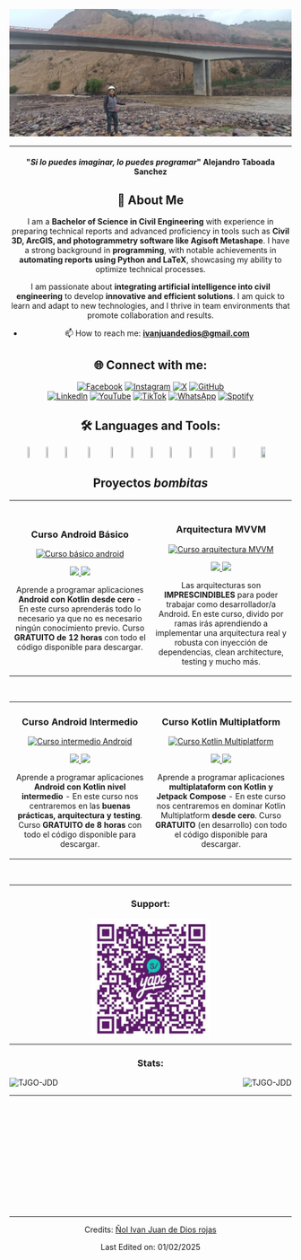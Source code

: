   ![Welcome to my profile](https://github.com/TJGO-JDD/TJGO-JDD.github.io/blob/main/assets/img/PROFILE_PHOTO.jpg)

<hr>
<!-- MAIN PHRASE SECTION -->
<span align="center">
  <span>
    <h4 align="center">"<em>Si lo puedes imaginar, lo puedes programar</em>"
      <span align="center">Alejandro Taboada Sanchez</span>
    </h4>
</span>

## 📌 About Me  
I am a **Bachelor of Science in Civil Engineering** with experience in preparing technical reports and advanced proficiency in tools such as **Civil 3D, ArcGIS, and photogrammetry software like Agisoft Metashape**. I have a strong background in **programming**, with notable achievements in **automating reports using Python and LaTeX**, showcasing my ability to optimize technical processes.

I am passionate about **integrating artificial intelligence into civil engineering** to develop **innovative and efficient solutions**. I am quick to learn and adapt to new technologies, and I thrive in team environments that promote collaboration and results.

- 📫 How to reach me: **ivanjuandedios@gmail.com**  



<!-- CONNECTION -->
## 🌐 Connect with me:

[![Facebook](https://img.shields.io/badge/Facebook--blue?logo=Facebook&logoColor=white)](https://www.facebook.com/nolivan.juandediosrojas/)
[![Instagram](https://img.shields.io/badge/Instagram--pink?logo=Instagram&logoColor=white)](https://www.instagram.com/ivan_jdd_tjgo/)
[![X](https://img.shields.io/badge/X--blue?logo=X&logoColor=white)](https://x.com/ivanjuandedios1)
[![GitHub](https://img.shields.io/badge/GitHub--black?logo=GitHub&logoColor=white)](https://github.com/TJGO-JDD)  
[![LinkedIn](https://img.shields.io/badge/LinkedIn--blue?logo=LinkedIn&logoColor=white)](https://www.linkedin.com/in/%C3%B1ol-ivan-juan-de-dios-rojas-600b36273/)
[![YouTube](https://img.shields.io/badge/YouTube--red?logo=YouTube&logoColor=white)](https://www.youtube.com/@TJGO-JDD)
[![TikTok](https://img.shields.io/badge/TikTok--black?logo=TikTok&logoColor=white)](https://www.tiktok.com/@ivanjddhood)
[![WhatsApp](https://img.shields.io/badge/WhatsApp--green?logo=whatsapp&logoColor=white)](https://wa.me/51917726087?text=Deseo%20informaci%C3%B3n%20sobre!%20....)
[![Spotify](https://img.shields.io/badge/Spotify--black?logo=Spotify&logoColor=white)](https://open.spotify.com/user/21crxkbqieguhc6ogdkcf4hey?si=nde5_d97ShukDvxHakioQQ)


## 🛠️ Languages and Tools:

<p align="center">
  <a href="https://jupyter.org/"><img src="https://raw.githubusercontent.com/TJGO-JDD/TJGO-JDD.github.io/main/assets/img/jupyter%20logo.png" width="5.6%" height="10%"></a>
  <a href="https://www.python.org/"><img src="https://raw.githubusercontent.com/TJGO-JDD/TJGO-JDD.github.io/main/assets/img/python%20logo.png" width="6%" height="10%"></a>
  <a href="https://code.visualstudio.com/"><img src="https://raw.githubusercontent.com/TJGO-JDD/TJGO-JDD.github.io/main/assets/img/vs%20code%20logo.png" width="6%" height="10%"></a>
  <a href="https://colab.research.google.com/"><img src="https://raw.githubusercontent.com/TJGO-JDD/TJGO-JDD.github.io/main/assets/img/colab%20logo.png" width="8.5%" height="10%"></a>
  <a href="https://www.anaconda.com/"><img src="https://raw.githubusercontent.com/TJGO-JDD/TJGO-JDD.github.io/main/assets/img/anaconda%20logo.png" width="6.4%" height="10%"></a>
  <a href="https://github.com/"><img src="https://raw.githubusercontent.com/TJGO-JDD/TJGO-JDD.github.io/main/assets/img/github%20logo.png" width="6.35%" height="10%"></a>
  <a href="https://www.csiamerica.com/products/etabs"><img src="https://raw.githubusercontent.com/TJGO-JDD/TJGO-JDD.github.io/main/assets/img/etabs%20logo.png" width="6%" height="10%"></a>
  <a href="https://www.csiamerica.com/products/sap2000"><img src="https://raw.githubusercontent.com/TJGO-JDD/TJGO-JDD.github.io/main/assets/img/sap2000%20logo.png" width="6%" height="10%"></a>
  <a href="https://www.csiamerica.com/products/safe"><img src="https://raw.githubusercontent.com/TJGO-JDD/TJGO-JDD.github.io/main/assets/img/safe%20logo.png" width="6%" height="10%"></a>
  <a href="https://www.autodesk.com/products/revit/overview"><img src="https://raw.githubusercontent.com/TJGO-JDD/TJGO-JDD.github.io/main/assets/img/revit%20logo.png" width="7.6%" height="10%"></a>
  <a href="https://www.autodesk.com/products/autocad/overview"><img src="https://github.com/TJGO-JDD/TJGO-JDD.github.io/blob/main/assets/img/autocad%20logo1.png" width="6.65%" height="10%"></a>
  <a href="https://www.latex-project.org/"><img src="https://raw.githubusercontent.com/TJGO-JDD/TJGO-JDD.github.io/main/assets/img/latex%20logo.png" width="12.5%" height="10%"></a>
</p>

## Proyectos *bombitas*
<table>
<tr>
<td width="50%">
<h3 align="center">Curso Android Básico</h3>
<div align="center">
<a href="https://github.com/ArisGuimera/Android-Expert" target="_blank"><img src="https://github.com/TJGO-JDD/TJGO-JDD.github.io/blob/main/assets/img/DE_1.png" width="400" alt="Curso básico android"></a>
<p>
<a href="https://github.com/ArisGuimera/Android-Expert" target="_blank">
<img src="https://img.shields.io/badge/CÓDIGO-ff9?style=for-the-badge&logo=github&logoColor=black">
</a>
<a href="https://youtu.be/vJapzH_46a8" target="_blank">
<img src="https://img.shields.io/badge/-Youtube-green?style=for-the-badge&color=fbfc40">
</a>
</p>
<p>Aprende a programar aplicaciones <strong>Android con Kotlin desde cero</strong> - En este curso aprenderás todo lo necesario ya que no es necesario ningún conocimiento previo. Curso <strong>GRATUITO de 12 horas</strong> con todo el código disponible para descargar.</p>
</div>
                                                                                      
</td>

<td width="50%">
               <br>
<h3 align="center">Arquitectura MVVM</h3>
<div align="center">                                       
<a href="https://github.com/ArisGuimera/SimpleAndroidMVVM" target="_blank"><img src="https://i.imgur.com/7uCBigG.jpg" width="400" alt="Curso arquitectura MVVM"></a>
<br>
<p>
<a href="https://github.com/ArisGuimera/SimpleAndroidMVVM" target="_blank">
<img src="https://img.shields.io/badge/C%C3%93DIGO-80ffaa?style=for-the-badge&logo=github&logoColor=black">
</a>
<a href="https://youtu.be/hhhSMXi0R3E" target="_blank">
<img src="https://img.shields.io/badge/-Youtube-green?style=for-the-badge&color=3fFD7f">
</a>
</p>
</p>Las arquitecturas son <strong>IMPRESCINDIBLES</strong> para poder trabajar como desarrollador/a Android. En este curso, divido por ramas irás aprendiendo a implementar una arquitectura real y robusta con inyección de dependencias, clean architecture, testing y mucho más.</p>
</div>                                                             
</table>                                                                                 
</div>
<br>

<table>
<tr>
<td width="50%">
<h3 align="center">Curso Android Intermedio</h3>
<div align="center">
<a href="https://github.com/ArisGuimera/Android-Expert-Intermedio" target="_blank"><img src="https://i.imgur.com/V48W0sU.jpg" width="400" alt="Curso intermedio Android"></a>
<p>
<a href="https://github.com/ArisGuimera/Android-Expert-Intermedio" target="_blank">
<img src="https://img.shields.io/badge/CÓDIGO-ff9?style=for-the-badge&logo=github&logoColor=black">
</a>
<a href="https://youtu.be/UaR7GSNACsM" target="_blank">
<img src="https://img.shields.io/badge/-Youtube-green?style=for-the-badge&color=fbfc40">
</a>
</p>
<p>Aprende a programar aplicaciones <strong>Android con Kotlin nivel intermedio</strong> - En este curso nos centraremos en las <strong>buenas prácticas, arquitectura y testing</strong>. Curso <strong>GRATUITO de 8 horas</strong> con todo el código disponible para descargar.</p>
</div>
                                                                                      
</td>       

<td width="50%">
<h3 align="center">Curso Kotlin Multiplatform</h3>
<div align="center">
<a href="https://github.com/ArisGuimera/Curso-Kotlin-Multiplatform" target="_blank"><img src="https://i.imgur.com/nDDp1Ra.jpg" width="400" alt="Curso Kotlin Multiplatform"></a>
<p>
<a href="https://github.com/ArisGuimera/Curso-Kotlin-Multiplatform" target="_blank">
<img src="https://img.shields.io/badge/C%C3%93DIGO-cfaae0?style=for-the-badge&logo=github&logoColor=black">
</a>
<a href="https://youtube.com/playlist?list=PL8ie04dqq7_NUvBcMMosVRAbqZDWmRzX3&si=FdS-Z07ZFAUjDHAE" target="_blank">
<img src="https://img.shields.io/badge/-Youtube-green?style=for-the-badge&color=ff00f4">
</a>
</p>
<p>Aprende a programar aplicaciones <strong>multiplataform con Kotlin y Jetpack Compose</strong> - En este curso nos centraremos en dominar Kotlin Multiplatform <strong>desde cero</strong>. Curso <strong>GRATUITO</strong> (en desarrollo) con todo el código disponible para descargar.</p>
</div>
                                                                                      
</td>  
</table>                                                                                 
</div>
<br>

<!-- SUPPORT -->
<hr>
<p>
  <h3 align="center">Support:</h3>
  <p>
    <a href="https://www.facebook.com/nolivan.juandediosrojas/">
      <img align="center" src="https://github.com/TJGO-JDD/TJGO-JDD.github.io/blob/main/assets/img/YAPE.jpeg" height="210" width="210" alt="josuerv99"/>
    </a>
  </p>
</p>
   
<!-- GITHUB STATS -->
<hr>
<div style="display: block;">
  <p>
    <h3 align="center">Stats:</h3>
    <a align="left">
      <p><img align="left" 
  src="https://github-readme-stats.vercel.app/api/top-langs?username=TJGO-JDD&show_icons=true&theme=dark&locale=en&hide=jupyter%20notebook,lex,&langs_count=8" alt="TJGO-JDD" /></p></a>
    <a align="right"><p>&nbsp;<img align="right" src="https://github-readme-stats.vercel.app/api?username=TJGO-JDD&show_icons=true&theme=dark&locale=en" alt="TJGO-JDD" /></p></a>  
  </p>
</div>
<hr>
<br>
<br>
<br>
<br>
<br>
<br>
<br>
<br>
<br>
<br>
<br>


-----
Credits: [Ñol Ivan Juan de Dios rojas]([https://github.com/JOSUERV99](https://www.facebook.com/nolivan.juandediosrojas/))

Last Edited on: 01/02/2025
